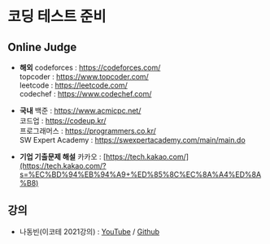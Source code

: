 # 코딩 테스트 준비

## Online Judge
* **해외**
codeforces : <https://codeforces.com/>   
topcoder : <https://www.topcoder.com/>   
leetcode : <https://leetcode.com/>   
codechef : <https://www.codechef.com/>   

* **국내**
백준 : <https://www.acmicpc.net/>   
코드업 : <https://codeup.kr/>   
프로그래머스 : <https://programmers.co.kr/>   
SW Expert Academy : <https://swexpertacademy.com/main/main.do>  

* **기업 기출문제 해설**
카카오 : [https://tech.kakao.com/](https://tech.kakao.com/?s=%EC%BD%94%EB%94%A9+%ED%85%8C%EC%8A%A4%ED%8A%B8)

## 강의
* 나동빈(이코테 2021강의) : [YouTube](https://www.youtube.com/watch?v=m-9pAwq1o3w&list=PLRx0vPvlEmdAghTr5mXQxGpHjWqSz0dgC) / [Github](https://github.com/ndb796/python-for-coding-test)
